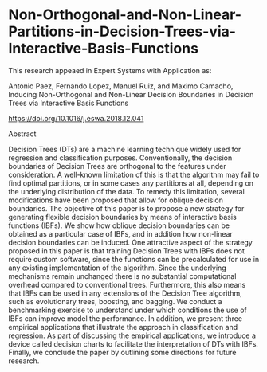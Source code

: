 # Non-Orthogonal-and-Non-Linear-Partitions-in-Decision-Trees-via-Interactive-Basis-Functions

This research appeaed in Expert Systems with Application as:

Antonio Paez, Fernando Lopez, Manuel Ruiz, and Maximo Camacho, Inducing Non-Orthogonal and Non-Linear Decision Boundaries in Decision Trees via Interactive Basis Functions

https://doi.org/10.1016/j.eswa.2018.12.041

Abstract

Decision Trees (DTs) are a machine learning technique widely used for regression and classification purposes. Conventionally, the decision boundaries of Decision Trees are orthogonal to the features under consideration. A well-known limitation of this is that the algorithm may fail to find optimal partitions, or in some cases any partitions at all, depending on the underlying distribution of the data. To remedy this limitation, several modifications have been proposed that allow for oblique decision boundaries. The objective of this paper is to propose a new strategy for generating flexible decision boundaries by means of interactive basis functions (IBFs). We show how oblique decision boundaries can be obtained as a particular case of IBFs, and in addition how non-linear decision boundaries can be induced. One attractive aspect of the strategy proposed in this paper is that training Decision Trees with IBFs does not require custom software, since the functions can be precalculated for use in any existing implementation of the algorithm. Since the underlying mechanisms remain unchanged there is no substantial computational overhead compared to conventional trees. Furthermore, this also means that IBFs can be used in any extensions of the Decision Tree algorithm, such as evolutionary trees, boosting, and bagging. We conduct a benchmarking exercise to understand under which conditions the use of IBFs can improve model the performance. In addition, we present three empirical applications that illustrate the approach in classification and regression. As part of discussing the empirical applications, we introduce a device called decision charts to facilitate the interpretation of DTs with IBFs. Finally, we conclude the paper by outlining some directions for future research.
